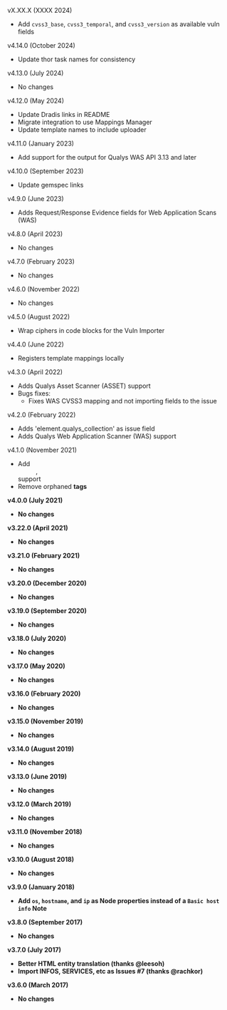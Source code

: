 vX.XX.X (XXXX 2024)
  - Add `cvss3_base`, `cvss3_temporal`, and `cvss3_version` as available vuln fields

v4.14.0 (October 2024)
  - Update thor task names for consistency

v4.13.0 (July 2024)
  - No changes

v4.12.0 (May 2024)
  - Update Dradis links in README  
  - Migrate integration to use Mappings Manager
  - Update template names to include uploader

v4.11.0 (January 2023)
  - Add support for the output for Qualys WAS API 3.13 and later

v4.10.0 (September 2023)
  - Update gemspec links

v4.9.0 (June 2023)
  - Adds Request/Response Evidence fields for Web Application Scans (WAS)

v4.8.0 (April 2023)
  - No changes

v4.7.0 (February 2023)
  - No changes

v4.6.0 (November 2022)
  - No changes

v4.5.0 (August 2022)
  - Wrap ciphers in code blocks for the Vuln Importer

v4.4.0 (June 2022)
  - Registers template mappings locally

v4.3.0 (April 2022)
  - Adds Qualys Asset Scanner (ASSET) support
  - Bugs fixes:
    - Fixes WAS CVSS3 mapping and not importing fields to the issue

v4.2.0 (February 2022)
  - Adds 'element.qualys_collection' as issue field
  - Adds Qualys Web Application Scanner (WAS) support

v4.1.0 (November 2021)
  - Add <dd>, <dt> support
  - Remove orphaned <b> tags

v4.0.0 (July 2021)
  - No changes

v3.22.0 (April 2021)
  - No changes

v3.21.0 (February 2021)
  - No changes

v3.20.0 (December 2020)
  - No changes

v3.19.0 (September 2020)
  - No changes

v3.18.0 (July 2020)
  - No changes

v3.17.0 (May 2020)
  - No changes

v3.16.0 (February 2020)
  - No changes

v3.15.0 (November 2019)
  - No changes

v3.14.0 (August 2019)
  - No changes

v3.13.0 (June 2019)
  - No changes

v3.12.0 (March 2019)
  - No changes

v3.11.0 (November 2018)
  - No changes

v3.10.0 (August 2018)
  - No changes

v3.9.0 (January 2018)
  - Add `os`, `hostname`, and `ip` as Node properties instead of a `Basic host info` Note

v3.8.0 (September 2017)
  - No changes

v3.7.0 (July 2017)
  - Better HTML entity translation (thanks @leesoh)
  - Import INFOS, SERVICES, etc as Issues #7 (thanks @rachkor)

v3.6.0 (March 2017)
  - No changes
